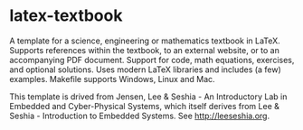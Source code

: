 # latex-textbook
A template for a science, engineering or mathematics textbook in LaTeX. Supports references within the textbook, to an external website, or to an accompanying PDF document. Support for code, math equations, exercises, and optional solutions. Uses modern LaTeX libraries and includes (a few) examples. Makefile supports Windows, Linux and Mac.

This template is drived from Jensen, Lee & Seshia - An Introductory Lab in Embedded and Cyber-Physical Systems, which itself derives from Lee & Seshia - Introduction to Embedded Systems. See http://leeseshia.org.
